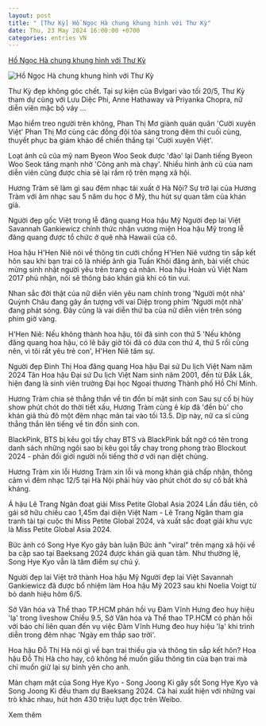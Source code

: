 ```yaml
---
layout: post
title: " [Thư Kỳ] Hồ Ngọc Hà chung khung hình với Thư Kỳ"
date: Thu, 23 May 2024 16:00:00 +0700
categories: entries VN
---
```

[Hồ Ngọc Hà chung khung hình với Thư Kỳ](https://baogialai.com.vn/ho-ngoc-ha-chung-khung-hinh-voi-thu-ky-post278745.html)

![Hồ Ngọc Hà chung khung hình với Thư Kỳ](https://image.baogialai.com.vn/1200x630/Uploaded/2024/obfuotf/2024_05_23/thu-ky15-5040-6312.jpg)

Thư Kỳ đẹp không góc chết. Tại sự kiện của Bvlgari vào tối 20/5, Thư Kỳ tham dự cùng với Lưu Diệc Phi, Anne Hathaway và Priyanka Chopra, nữ diễn viên mặc bộ váy ...

Mạo hiểm treo người trên không, Phan Thị Mơ giành quán quân 'Cười xuyên Việt' Phan Thị Mơ cùng các đồng đội tỏa sáng trong đêm thi cuối cùng, thuyết phục ba giám khảo để chiến thắng tại 'Cười xuyên Việt'.

Loạt ảnh cũ của mỹ nam Byeon Woo Seok được 'đào' lại Danh tiếng Byeon Woo Seok tăng mạnh nhờ 'Cõng anh mà chạy'. Nhiều hình ảnh cũ của nam diễn viên cũng được chia sẻ lại rầm rộ trên mạng xã hội.

Hương Tràm sẽ làm gì sau đêm nhạc tái xuất ở Hà Nội? Sự trở lại của Hương Tràm với âm nhạc sau 5 năm du học ở Mỹ, thu hút sự quan tâm của khán giả.

Người đẹp gốc Việt trong lễ đăng quang Hoa hậu Mỹ Người đẹp lai Việt Savannah Gankiewicz chính thức nhận vương miện Hoa hậu Mỹ trong lễ đăng quang được tổ chức ở quê nhà Hawaii của cô.

Hoa hậu H'Hen Niê nói về thông tin cưới chồng H'Hen Niê vướng tin sắp kết hôn sau khi bạn trai cô là nhiếp ảnh gia Tuấn Khôi đăng ảnh, bài viết chúc mừng sinh nhật người yêu trên trang cá nhân. Hoa hậu Hoàn vũ Việt Nam 2017 phủ nhận, nói sẽ thông báo khán giả khi có tin vui.

Nhan sắc đời thật của nữ diễn viên yêu nam chính trong 'Người một nhà' Quỳnh Châu đang gây ấn tượng với vai Diệp trong phim 'Người một nhà' đang phát sóng. Đây cũng là vai diễn thứ ba của nữ diễn viên trên sóng phim giờ vàng.

H'Hen Niê: Nếu không thành hoa hậu, tôi đã sinh con thứ 5 'Nếu không đăng quang hoa hậu, có lẽ bây giờ tôi đã có đứa con thứ 4, thứ 5 rồi cũng nên, vì tôi rất yêu trẻ con', H'Hen Niê tâm sự.

Người đẹp Đinh Thị Hoa đăng quang Hoa hậu Đại sứ Du lịch Việt Nam năm 2024 Tân Hoa hậu Đại sứ Du lịch Việt Nam sinh năm 2001, đến từ Đắk Lắk, hiện đang là sinh viên trường Đại học Ngoại thương Thành phố Hồ Chí Minh.

Hương Tràm chia sẻ thẳng thắn về tin đồn bí mật sinh con Sau sự cố bị hủy show phút chót do thời tiết xấu, Hương Tràm cùng ê kíp đã 'đền bù' cho khán giả thủ đô một đêm nhạc mãn tai vào tối 13.5. Dịp này, nữ ca sĩ cũng thẳng thắn lên tiếng về tin đồn sinh con.

BlackPink, BTS bị kêu gọi tẩy chay BTS và BlackPink bất ngờ có tên trong danh sách những ngôi sao bị kêu gọi tẩy chay trong phong trào Blockout 2024 - phản đối giới người nổi tiếng thờ ơ với nạn diệt chủng.

Hương Tràm xin lỗi Hương Tràm xin lỗi và mong khán giả chấp nhận, thông cảm vì đêm nhạc 12/5 tại Hà Nội phải hủy vào phút chót do sự cố bất khả kháng.

Á hậu Lê Trang Ngân đoạt giải Miss Petite Global Asia 2024 Lần đầu tiên, cô gái sở hữu chiều cao 1,45m đại diện Việt Nam - Lê Trang Ngân tham gia tranh tài tại cuộc thi Miss Petite Global 2024, và xuất sắc đoạt giải khu vực là Miss Petite Global Asia 2024.

Bức ảnh có Song Hye Kyo gây bàn luận Bức ảnh "viral" trên mạng xã hội về ba cặp sao tại Baeksang 2024 được khán giả quan tâm. Như thường lệ, Song Hye Kyo vẫn là tâm điểm sự chú ý.

Người đẹp lai Việt trở thành Hoa hậu Mỹ Người đẹp lai Việt Savannah Gankiewicz đã được bổ nhiệm làm Hoa hậu Mỹ 2023 sau khi Noelia Voigt từ bỏ danh hiệu hôm 6/5.

Sở Văn hóa và Thể thao TP.HCM phản hồi vụ Đàm Vĩnh Hưng đeo huy hiệu 'lạ' trong liveshow Chiều 9.5, Sở Văn hóa và Thể thao TP.HCM có phản hồi với báo chí liên quan đến vụ việc Đàm Vĩnh Hưng đeo huy hiệu 'lạ' khi trình diễn trong đêm nhạc 'Ngày em thắp sao trời'.

Hoa hậu Đỗ Thị Hà nói gì về bạn trai thiếu gia và thông tin sắp kết hôn? Hoa hậu Đỗ Thị Hà cho hay, cô không hề muốn giấu thông tin của bạn trai mà chỉ muốn giữ lại sự bình yên cho anh.

Màn chạm mặt của Song Hye Kyo - Song Joong Ki gây sốt Song Hye Kyo và Song Joong Ki đều tham dự Baeksang 2024. Cả hai xuất hiện với những vai trò khác nhau, hút hơn 430 triệu lượt đọc trên Weibo.

Xem thêm

